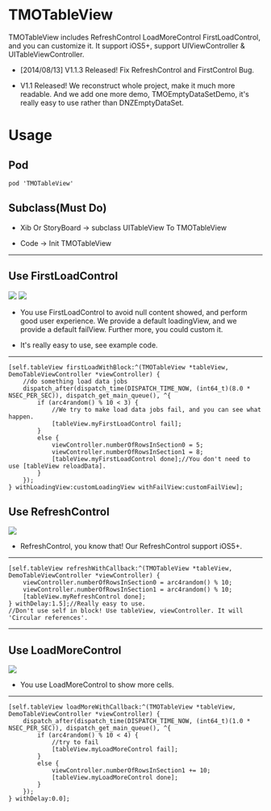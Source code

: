 TMOTableView
============

TMOTableView includes RefreshControl LoadMoreControl FirstLoadControl, and you can customize it. It support iOS5+, support UIViewController &amp; UITableViewController.

* [2014/08/13] V1.1.3 Released! Fix RefreshControl and FirstControl Bug.

* V1.1 Released! We reconstruct whole project, make it much more readable. And we add one more demo, TMOEmptyDataSetDemo, it's really easy to use rather than DNZEmptyDataSet.

# Usage

## Pod

`pod 'TMOTableView'`

## Subclass(Must Do)

* Xib Or StoryBoard -> subclass UITableView To TMOTableView

* Code -> Init TMOTableView

---

## Use FirstLoadControl

![](https://raw.githubusercontent.com/duowan/TMOTableView/master/Wiki/1.gif) ![](https://raw.githubusercontent.com/duowan/TMOTableView/master/Wiki/4.gif)

* You use FirstLoadControl to avoid null content showed, and perform good user experience. We provide a  default loadingView, and we provide a default failView. Further more, you could custom it.

* It's really easy to use, see example code.

---

    [self.tableView firstLoadWithBlock:^(TMOTableView *tableView, DemoTableViewController *viewController) {
        //do something load data jobs
        dispatch_after(dispatch_time(DISPATCH_TIME_NOW, (int64_t)(8.0 * NSEC_PER_SEC)), dispatch_get_main_queue(), ^{
            if (arc4random() % 10 < 3) {
                //We try to make load data jobs fail, and you can see what happen.
                [tableView.myFirstLoadControl fail];
            }
            else {
                viewController.numberOfRowsInSection0 = 5;
                viewController.numberOfRowsInSection1 = 8;
                [tableView.myFirstLoadControl done];//You don't need to use [tableView reloadData].
            }
        });
    } withLoadingView:customLoadingView withFailView:customFailView];


## Use RefreshControl

![](https://raw.githubusercontent.com/duowan/TMOTableView/master/Wiki/2.gif)

* RefreshControl, you know that! Our RefreshControl support iOS5+.

---

    [self.tableView refreshWithCallback:^(TMOTableView *tableView, DemoTableViewController *viewController) {
        viewController.numberOfRowsInSection0 = arc4random() % 10;
        viewController.numberOfRowsInSection1 = arc4random() % 10;
        [tableView.myRefreshControl done];
    } withDelay:1.5];//Really easy to use.
    //Don't use self in block! Use tableView, viewController. It will 'Circular references'.

---

## Use LoadMoreControl

![](https://raw.githubusercontent.com/duowan/TMOTableView/master/Wiki/3.gif)

* You use LoadMoreControl to show more cells.

---

    [self.tableView loadMoreWithCallback:^(TMOTableView *tableView, DemoTableViewController *viewController) {
        dispatch_after(dispatch_time(DISPATCH_TIME_NOW, (int64_t)(1.0 * NSEC_PER_SEC)), dispatch_get_main_queue(), ^{
            if (arc4random() % 10 < 4) {
                //try to fail
                [tableView.myLoadMoreControl fail];
            }
            else {
                viewController.numberOfRowsInSection1 += 10;
                [tableView.myLoadMoreControl done];
            }
        });
    } withDelay:0.0];
